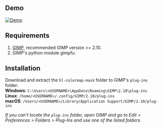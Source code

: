 ## Demo

[![Demo](https://img.youtube.com/vi/F6zS-8QvhFI/0.jpg)](https://youtu.be/F6zS-8QvhFI)

## Requirements
1. [GIMP](https://www.gimp.org/), recommended GIMP version >= 2.10.
2. GIMP's python module gimpfu.

## Installation
Download and extract the `hl-colormap-mask` folder to GIMP's `plug-ins` folder:  
	**Windows**: `C:\Users\<USERNAME>\AppData\Roaming\GIMP\2.10\plug-ins`  
	**Linux**: `/home/<USERNAME>/.config/GIMP/2.10/plug-ins`  
	**macOS**: `/Users/<USERNAME>/Library/Application Support/GIMP/2.10/plug-ins`

*If you can’t locate the `plug-ins` folder, open GIMP and go to Edit > Preferences > Folders > Plug-Ins and use one of the listed folders.*
